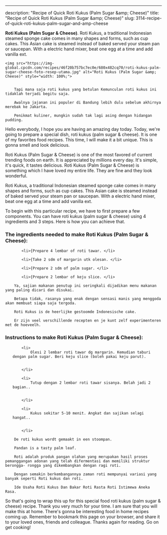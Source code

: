 ---
description: "Recipe of Quick Roti Kukus (Palm Sugar &amp;amp; Cheese)"
title: "Recipe of Quick Roti Kukus (Palm Sugar &amp;amp; Cheese)"
slug: 3114-recipe-of-quick-roti-kukus-palm-sugar-and-amp-cheese

<p>
	<strong>Roti Kukus (Palm Sugar &amp; Cheese)</strong>. 
	Roti Kukus, a traditional Indonesian steamed sponge cake comes in many shapes and forms, such as cup cakes. This Asian cake is steamed instead of baked served your steam pan or saucepan. With a electric hand mixer, beat one egg at a time and add vanilla ext.
</p>
<p>
	
	<img src="https://img-global.cpcdn.com/recipes/46f20b757bc7ec0e/680x482cq70/roti-kukus-palm-sugar-cheese-foto-resep-utama.jpg" alt="Roti Kukus (Palm Sugar &amp; Cheese)" style="width: 100%;">
	
	
		Tapi mana saja roti kukus yang betulan Kemunculan roti kukus ini tidaklah terjadi begitu saja.
	
		Awalnya jajanan ini populer di Bandung lebih dulu sebelum akhirnya merebak ke Jakarta.
	
		Penikmat kuliner, mungkin sudah tak lagi asing dengan hidangan pudding.
	
</p>
<p>
	Hello everybody, I hope you are having an amazing day today. Today, we're going to prepare a special dish, roti kukus (palm sugar &amp; cheese). It is one of my favorites food recipes. This time, I will make it a bit unique. This is gonna smell and look delicious.
</p>
	
<p>
	Roti Kukus (Palm Sugar &amp; Cheese) is one of the most favored of current trending foods on earth. It is appreciated by millions every day. It's simple, it's quick, it tastes delicious. Roti Kukus (Palm Sugar &amp; Cheese) is something which I have loved my entire life. They are fine and they look wonderful.
</p>
<p>
	Roti Kukus, a traditional Indonesian steamed sponge cake comes in many shapes and forms, such as cup cakes. This Asian cake is steamed instead of baked served your steam pan or saucepan. With a electric hand mixer, beat one egg at a time and add vanilla ext.
</p>

<p>
To begin with this particular recipe, we have to first prepare a few components. You can have roti kukus (palm sugar &amp; cheese) using 4 ingredients and 3 steps. Here is how you can achieve that.
</p>

<h3>The ingredients needed to make Roti Kukus (Palm Sugar &amp; Cheese):</h3>

<ol>
	
		<li>{Prepare 4 lembar of roti tawar. </li>
	
		<li>{Take 2 sdm of margarin utk olesan. </li>
	
		<li>{Prepare 2 sdm of palm sugar. </li>
	
		<li>{Prepare 2 lembar of keju slice. </li>
	
</ol>
<p>
	
		Ya, sajian makanan penutup ini seringkali dijadikan menu makanan yang paling dicari dan disukai.
	
		Betapa tidak, rasanya yang enak dengan sensasi manis yang menggoda akan membuat siapa saja tergoda.
	
		Roti Kukus is de heerlijke gestoomde Indonesische cake.
	
		Er zijn veel verschillende recepten en je kunt zelf experimenteren met de hoeveelh.
	
</p>

<h3>Instructions to make Roti Kukus (Palm Sugar &amp; Cheese):</h3>

<ol>
	
		<li>
			Olesi 2 lembar roti tawar dg margarin. Kemudian taburi dengan palm sugar. Beri keju slice (boleh pakai keju parut).
			
			
		</li>
	
		<li>
			Tutup dengan 2 lembar roti tawar sisanya. Belah jadi 2 bagian..
			
			
		</li>
	
		<li>
			Kukus sekitar 5-10 menit. Angkat dan sajikan selagi hangat..
			
			
		</li>
	
</ol>

<p>
	
		De roti kukus wordt gemaakt in een stoompan.
	
		Pandan is a tasty palm leaf.
	
		Roti adalah produk pangan olahan yang merupakan hasil proses pemanggangan adonan yang telah difermentasi dan memiliki struktur berongga- rongga yang dikembangkan dengan ragi roti.
	
		Dengan semakin berkembangannya zaman roti mempunyai variasi yang banyak seperti Roti kukus dan roti.
	
		Ide Usaha Roti Kukus Dan Bakar Roti Rasta Roti Istimewa Aneka Rasa.
	
</p>

<p>
	So that's going to wrap this up for this special food roti kukus (palm sugar &amp; cheese) recipe. Thank you very much for your time. I am sure that you will make this at home. There's gonna be interesting food in home recipes coming up. Remember to bookmark this page on your browser, and share it to your loved ones, friends and colleague. Thanks again for reading. Go on get cooking!
</p>
